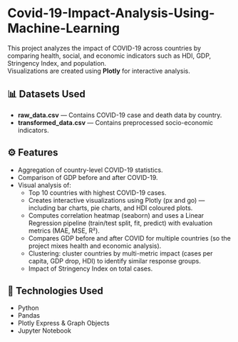 # Covid-19-Impact-Analysis-Using-Machine-Learning
This project analyzes the impact of COVID-19 across countries by comparing health, social, and economic indicators such as HDI, GDP, Stringency Index, and population.  
Visualizations are created using **Plotly** for interactive analysis.

## 📊 Datasets Used
- **raw_data.csv** — Contains COVID-19 case and death data by country.
- **transformed_data.csv** — Contains preprocessed socio-economic indicators.
## ⚙️ Features
- Aggregation of country-level COVID-19 statistics.
- Comparison of GDP before and after COVID-19.
- Visual analysis of:
  - Top 10 countries with highest COVID-19 cases.
  - Creates interactive visualizations using Plotly (px and go) — including bar charts, pie charts, and HDI coloured plots.
  - Computes correlation heatmap (seaborn) and uses a Linear Regression pipeline (train/test split, fit, predict) with evaluation metrics (MAE, MSE, R²).
  - Compares GDP before and after COVID for multiple countries (so the project mixes health and economic analysis).
  - Clustering: cluster countries by multi-metric impact (cases per capita, GDP drop, HDI) to identify similar response groups.
  - Impact of Stringency Index on total cases.
## 🧠 Technologies Used
- Python
- Pandas
- Plotly Express & Graph Objects
- Jupyter Notebook


